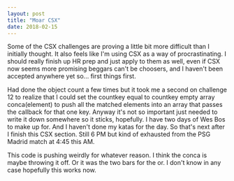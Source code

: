 ```yaml
---
layout: post
title: "Moar CSX"
date: 2018-02-15
---
```


Some of the CSX challenges are proving a little bit more difficult than I initially thought. It also feels like I'm using CSX as a way of procrastinating. I should really finish up HR prep and just apply to them as well, even if CSX now seems more promising beggars can't be choosers, and I haven't been accepted anywhere yet so... first things first.

Had done the object count a few times but it took me a second on challenge 12 to realize that I could set the countkey equal to countkey empty array conca(element) to push all the matched elements into an array that passes the callback for that one key. Anyway it's not so important just needed to write it down somewhere so it sticks, hopefully. I have two days of Wes Bos to make up for. And I haven't done my katas for the day. So that's next after I finish this CSX section. Still 6 PM but kind of exhausted from the PSG Madrid match at 4:45 this AM.

This code is pushing weirdly for whatever reason. I think the conca is maybe throwing it off. Or it was the two bars for the or. I don't know in any case hopefully this works now.
